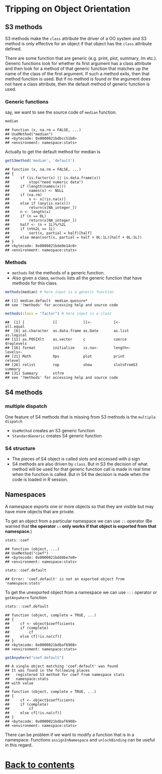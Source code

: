 Tripping on Object Orientation
================

## S3 methods

S3 methods make the `class` attribute the driver of a OO system and S3
method is only effective for an object if that object has the `class`
attribute defined.

There are some function that are generic (e.g. print, plot, summary, lm
etc.). Generic functions look for whether its first argument has a class
attribute and then look for a method of that generic function that
matches up the name of the class of the first argument. If such a method
exits, then that method function is used. But if no method is found or
the argument does not have a class attribute, then the default method of
generic function is used.

### Generic functions

say, we want to see the source code of `median` function.

``` r
median
```

    ## function (x, na.rm = FALSE, ...) 
    ## UseMethod("median")
    ## <bytecode: 0x0000021bdbcc51b8>
    ## <environment: namespace:stats>

Actually to get the default method for median is

``` r
getS3method('median', 'default')
```

    ## function (x, na.rm = FALSE, ...) 
    ## {
    ##     if (is.factor(x) || is.data.frame(x)) 
    ##         stop("need numeric data")
    ##     if (length(names(x))) 
    ##         names(x) <- NULL
    ##     if (na.rm) 
    ##         x <- x[!is.na(x)]
    ##     else if (any(is.na(x))) 
    ##         return(x[NA_integer_])
    ##     n <- length(x)
    ##     if (n == 0L) 
    ##         return(x[NA_integer_])
    ##     half <- (n + 1L)%/%2L
    ##     if (n%%2L == 1L) 
    ##         sort(x, partial = half)[half]
    ##     else mean(sort(x, partial = half + 0L:1L)[half + 0L:1L])
    ## }
    ## <bytecode: 0x0000021bde0e14c0>
    ## <environment: namespace:stats>

### Methods

-   `methods` list the methods of a generic function.
-   Also given a class, `methods` lists all the generic function that
    have methods for this class.

``` r
methods(median) # here input is a generic function
```

    ## [1] median.default  median.quosure*
    ## see '?methods' for accessing help and source code

``` r
methods(class = "factor") # here input is a class
```

    ##  [1] [             [[            [[<-          [<-           all.equal    
    ##  [6] as.character  as.data.frame as.Date       as.list       as.logical   
    ## [11] as.POSIXlt    as.vector     c             coerce        droplevels   
    ## [16] format        initialize    is.na<-       length<-      levels<-     
    ## [21] Math          Ops           plot          print         relevel      
    ## [26] relist        rep           show          slotsFromS3   summary      
    ## [31] Summary       xtfrm        
    ## see '?methods' for accessing help and source code

## S4 methods

### multiple dispatch

One feature of S4 methods that is missing from S3 methods is the
`multiple dispatch`

-   `UseMethod` creates an S3 generic function
-   `StandardGeneric` creates S4 generic function

### S4 structure

-   The pieces of S4 object is called slots and accessed with `@` sign
-   S4 methods are also driven by `class`. But in S3 the decision of
    what method will be used for that generic function call is made in
    real time when the function is called. But in S4 the decision is
    made when the code is loaded in R session.

## Namespaces

A namespace exports one or more objects so that they are visible but may
have more objects that are private.

To get an object from a particular namespace we can use `::` operator
(Be warned that **the operator `::` only works if that object is
exported from that namespace**.)

``` r
stats::coef
```

    ## function (object, ...) 
    ## UseMethod("coef")
    ## <bytecode: 0x0000021bdd4be7e0>
    ## <environment: namespace:stats>

``` r
stats::coef.default
```

    ## Error: 'coef.default' is not an exported object from 'namespace:stats'

To get the unexported object from a namespace we can use `:::` operator
or `getAnywhere` function

``` r
stats:::coef.default
```

    ## function (object, complete = TRUE, ...) 
    ## {
    ##     cf <- object$coefficients
    ##     if (complete) 
    ##         cf
    ##     else cf[!is.na(cf)]
    ## }
    ## <bytecode: 0x0000021bdbaf6908>
    ## <environment: namespace:stats>

``` r
getAnywhere("coef.default")
```

    ## A single object matching 'coef.default' was found
    ## It was found in the following places
    ##   registered S3 method for coef from namespace stats
    ##   namespace:stats
    ## with value
    ## 
    ## function (object, complete = TRUE, ...) 
    ## {
    ##     cf <- object$coefficients
    ##     if (complete) 
    ##         cf
    ##     else cf[!is.na(cf)]
    ## }
    ## <bytecode: 0x0000021bdbaf6908>
    ## <environment: namespace:stats>

There can be problem if we want to modify a function that is in a
namespace. Functions `assignInNamespace` and `unlockBinding` can be
useful in this regard.

# [Back to contents](https://github.com/shafayetShafee/R_inferno#contents)
